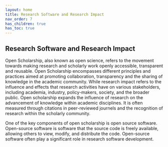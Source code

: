 ```yaml
---
layout: home
title: Research Software and Research Impact
nav_order: 7
has_children: true
has_toc: true
---
```


## Research Software and Research Impact

Open Scholarship, also known as open science, refers to the movement towards making research and scholarly work openly accessible, transparent and reusable. Open Scholarship encompasses different principles and practices aimed at promoting collaboration, transparency and the sharing of knowledge in the academic community. While research impact refers to the influence and effects that research activities have on various stakeholders, including academia, industry, policy-makers, society, and the broader public. Open scholarship expands the influence of research on the advancement of knowledge within academic disciplines. It is often measured through citations in peer-reviewed journels and the recognition of research within the scholarly community.  

One of the key components of open scholarship is open source software. Open-source software is software that the source code is freely available, allowing others to view, modify, and distribute the code. Open-source software often play a significant role in research software development.  
